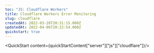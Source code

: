 ```yaml
---
toc: "JS: Cloudflare Workers"
title: Cloudflare Workers Error Monitoring
slug: cloudflare
createdAt: 2022-03-28T20:31:15.000Z
updatedAt: 2022-04-06T20:22:54.000Z
quickstart: true
---
```


<QuickStart content={quickStartContent["server"]["js"]["cloudflare"]}/>
